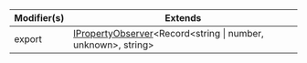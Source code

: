 | Modifier(s)                            | Extends                                    |
|----------------------------------------|--------------------------------------------|
| export | [IPropertyObserver](/runtime/interface/observation/ipropertyobserver.md)&lt;Record&lt;string &#124; number, unknown&gt;, string&gt; |